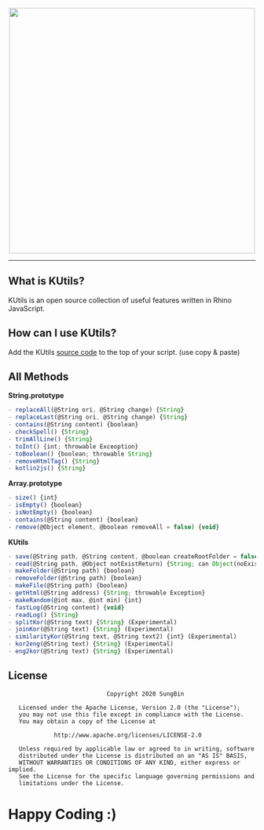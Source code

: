 <p align="center">
  <img width="500" height="500" src="https://raw.githubusercontent.com/sungbin5304/KUtils/master/kutils.png">
</p>

-------

## What is KUtils?
KUtils is an open source collection of useful features written in Rhino JavaScript.

## How can I use KUtils?
Add the KUtils [source code](https://github.com/sungbin5304/KUtils/blob/master/KUtils.js) to the top of your script. (use copy & paste)

## All Methods
**String.prototype**
```js
- replaceAll(@String ori, @String change) {String}
- replaceLast(@String ori, @String change) {String}
- contains(@String content) {boolean}
- checkSpell() {String}
- trimAllLine() {String}
- toInt() {int; throwable Exceoption}
- toBoolean() {boolean; throwable String}
- removeHtmlTag() {String}
- kotlin2js() {String}
```

**Array.prototype**
```js
- size() {int} 
- isEmpty() {boolean}
- isNotEmpty() {boolean}
- contains(@String content) {boolean}
- remove(@Object element, @boolean removeAll = false) {void}
```

**KUtils**
```js
- save(@String path, @String content, @boolean createRootFolder = false) {void}
- read(@String path, @Object notExistReturn) {String; can Object(noExistReturn)}
- makeFolder(@String path) {boolean}
- removeFolder(@String path) {boolean}
- makeFile(@String path) {boolean}
- getHtml(@String address) {String; throwable Exception}
- makeRandom(@int max, @int min) {int}
- fastLog(@String content) {void}
- readLog() {String}
- splitKor(@String text) {String} (Experimental)
- joinKor(@String text) {String} (Experimental)
- similarityKor(@String text, @String text2) {int} (Experimental)
- kor2eng(@String text) {String} (Experimental)
- eng2kor(@String text) {String} (Experimental)
```

## License
```
                            Copyright 2020 SungBin

   Licensed under the Apache License, Version 2.0 (the "License");
   you may not use this file except in compliance with the License.
   You may obtain a copy of the License at

             http://www.apache.org/licenses/LICENSE-2.0

   Unless required by applicable law or agreed to in writing, software
   distributed under the License is distributed on an "AS IS" BASIS,
   WITHOUT WARRANTIES OR CONDITIONS OF ANY KIND, either express or implied.
   See the License for the specific language governing permissions and
   limitations under the License.
```


# Happy Coding :)